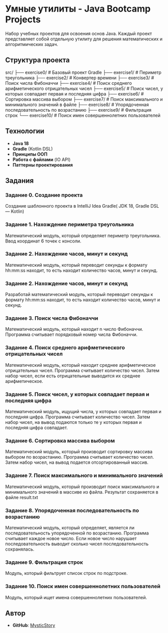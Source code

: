 # Умные утилиты - Java Bootcamp Projects

Набор учебных проектов для освоения основ Java. Каждый проект представляет собой отдельную утилиту для решения математических и алгоритмических задач.

## Структура проекта
src/
├── exercise0/ # Базовый проект Gradle
├── exercise1/ # Периметр треугольника
├── exercise2/ # Конвертер времени
├── exercise3/ # Поиск числа Фибоначчи
├── exercise4/ # Поиск среднего арифметического отрицательных чисел
├── exercise5/ # Поиск чисел, у которых совпадает первая и последняя цифра
├── exercise6/ # Сортировка массива выбором
├── exercise7/ # Поиск максимального и минимального значений в файле
├── exercise8/ # Упорядоченная последовательность по возрастанию
├── exercise9/ # Фильтрация строк
└── exercise10/ # Поиск имен совершеннолетних пользователей

## Технологии
- **Java 18**
- **Gradle** (Kotlin DSL)
- **Принципы ООП**
- **Работа с файлами** (IO API)
- **Паттерны проектирования**


## Задания

### Задание 0. Создание проекта
Создание шаблонного проекта в IntelliJ Idea Gradle( JDK 18, Gradle DSL — Kotlin)

### Задание 1. Нахождение периметра треугольника
Математический модуль, который определяет периметр треугольника. Ввод координат 6 точек с консоли.

### Задание 2. Нахождение часов, минут и секунд
Математический модуль, который переводит секунды к формату hh:mm:ss находит, то есть находит количество часов, минут и секунд.

### Задание 2. Нахождение часов, минут и секунд
Разработай математический модуль, который переводит секунды к формату hh:mm:ss находит, то есть находит количество часов, минут и секунд.

### Задание 3. Поиск числа Фибоначчи
Математический модуль, который находит n число Фибоначчи.
Программа считывает порядковый номер числа Фибоначчи.


### Задание 4. Поиск среднего арифметического отрицательных чисел
Математический модуль, который находит среднее арифметическое отрицательных чисел.
Программа считывает количество чисел. Затем набор чисел, если есть отрицательные выводится их среднее арифметическое.


### Задание 5. Поиск чисел, у которых совпадает первая и последняя цифра
Математический модуль, ищущий числа, у которых совпадает первая и последняя цифра.
Программа считывает количество чисел. Затем набор чисел, на вывод подаются только те у которых первая и последняя цифра совпадает.

### Задание 6. Сортировка массива выбором
Математический модуль, который производит сортировку массива выбором по возрастанию.
Программа считывает количество чисел. Затем набор чисел, на вывод подается отсортированный массив.

### Задание 7. Поиск максимального и минимального значений
Математический модуль, который производит поиск максимального и минимального значений в массиве из файла. Результат сохраняется в файле result.txt

### Задание 8. Упорядоченная последовательность по возрастанию
Математический модуль, который определяет, является ли последовательность упорядоченной по возрастанию.
Программа считывает каждое новое число. Если новое число нарушает последовательность выводит сколько чисел последовательность сохранялась.

### Задание 9. Фильтрация строк
Модуль, который фильтрует список строк по подстроке.

### Задание 10. Поиск имен совершеннолетних пользователей
Модуль, который ищет имена совершеннолетних пользователей.

## Автор
- **GitHub**: [MysticStory ](https://github.com/MysticStory)